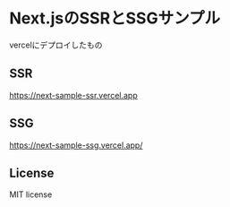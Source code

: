 # Next.jsのSSRとSSGサンプル

vercelにデプロイしたもの

## SSR
https://next-sample-ssr.vercel.app

## SSG
https://next-sample-ssg.vercel.app/

## License
MIT license
